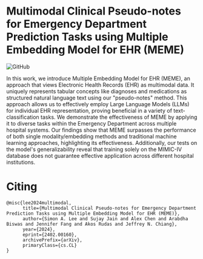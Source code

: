 # Multimodal Clinical Pseudo-notes for Emergency Department Prediction Tasks using Multiple Embedding Model for EHR (MEME)

![GitHub](https://github.com/Simonlee711/MEME/blob/main/LICENSE)

In this work, we introduce Multiple Embedding Model for EHR (MEME), an approach that views Electronic Health Records (EHR) as multimodal data. It uniquely represents tabular concepts like diagnoses and medications as structured natural language text using our "pseudo-notes" method. This approach allows us to effectively employ Large Language Models (LLMs) for individual EHR representation, proving beneficial in a variety of text-classification tasks. We demonstrate the effectiveness of MEME by applying it to diverse tasks within the Emergency Department across multiple hospital systems. Our findings show that MEME surpasses the performance of both single modality/embedding methods and traditional machine learning approaches, highlighting its effectiveness. Additionally, our tests on the model's generalizability reveal that training solely on the MIMIC-IV database does not guarantee effective application across different hospital institutions.



# Citing
```
@misc{lee2024multimodal,
      title={Multimodal Clinical Pseudo-notes for Emergency Department Prediction Tasks using Multiple Embedding Model for EHR (MEME)}, 
      author={Simon A. Lee and Sujay Jain and Alex Chen and Arabdha Biswas and Jennifer Fang and Akos Rudas and Jeffrey N. Chiang},
      year={2024},
      eprint={2402.00160},
      archivePrefix={arXiv},
      primaryClass={cs.CL}
}
```
